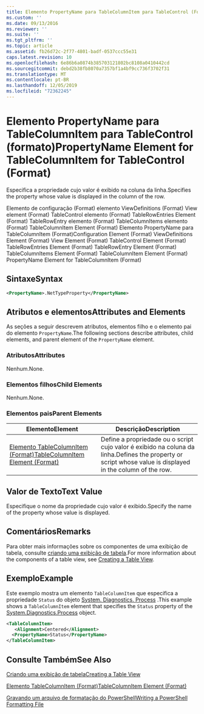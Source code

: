 ```yaml
---
title: Elemento PropertyName para TableColumnItem para TableControl (Format) | Microsoft Docs
ms.custom: ''
ms.date: 09/13/2016
ms.reviewer: ''
ms.suite: ''
ms.tgt_pltfrm: ''
ms.topic: article
ms.assetid: fb26d72c-2f77-4801-badf-0537ccc55e31
caps.latest.revision: 10
ms.openlocfilehash: 6e86b6a0874b385703121802bc8108a0410442cd
ms.sourcegitcommit: debd2b38fb8070a7357bf1a4bf9cc736f3702f31
ms.translationtype: MT
ms.contentlocale: pt-BR
ms.lasthandoff: 12/05/2019
ms.locfileid: "72362245"
---
```

# <a name="propertyname-element-for-tablecolumnitem-for-tablecontrol-format"></a><span data-ttu-id="d4627-102">Elemento PropertyName para TableColumnItem para TableControl (formato)</span><span class="sxs-lookup"><span data-stu-id="d4627-102">PropertyName Element for TableColumnItem for TableControl (Format)</span></span>

<span data-ttu-id="d4627-103">Especifica a propriedade cujo valor é exibido na coluna da linha.</span><span class="sxs-lookup"><span data-stu-id="d4627-103">Specifies the property whose value is displayed in the column of the row.</span></span>

<span data-ttu-id="d4627-104">Elemento de configuração (Format) elemento ViewDefinitions (Format) View element (Format) TableControl elemento (Format) TableRowEntries Element (Format) TableRowEntry elemento (Format) TableColumnItems elemento (Format) TableColumnItem Element (Format) Elemento PropertyName para TableColumnItem (Format)</span><span class="sxs-lookup"><span data-stu-id="d4627-104">Configuration Element (Format) ViewDefinitions Element (Format) View Element (Format) TableControl Element (Format) TableRowEntries Element (Format) TableRowEntry Element (Format) TableColumnItems Element (Format) TableColumnItem Element (Format) PropertyName Element for TableColumnItem (Format)</span></span>

## <a name="syntax"></a><span data-ttu-id="d4627-105">Sintaxe</span><span class="sxs-lookup"><span data-stu-id="d4627-105">Syntax</span></span>

```xml
<PropertyName>.NetTypeProperty</PropertyName>
```

## <a name="attributes-and-elements"></a><span data-ttu-id="d4627-106">Atributos e elementos</span><span class="sxs-lookup"><span data-stu-id="d4627-106">Attributes and Elements</span></span>

<span data-ttu-id="d4627-107">As seções a seguir descrevem atributos, elementos filho e o elemento pai do elemento `PropertyName`.</span><span class="sxs-lookup"><span data-stu-id="d4627-107">The following sections describe attributes, child elements, and parent element of the `PropertyName` element.</span></span>

### <a name="attributes"></a><span data-ttu-id="d4627-108">Atributos</span><span class="sxs-lookup"><span data-stu-id="d4627-108">Attributes</span></span>

<span data-ttu-id="d4627-109">Nenhum.</span><span class="sxs-lookup"><span data-stu-id="d4627-109">None.</span></span>

### <a name="child-elements"></a><span data-ttu-id="d4627-110">Elementos filhos</span><span class="sxs-lookup"><span data-stu-id="d4627-110">Child Elements</span></span>

<span data-ttu-id="d4627-111">Nenhum.</span><span class="sxs-lookup"><span data-stu-id="d4627-111">None.</span></span>

### <a name="parent-elements"></a><span data-ttu-id="d4627-112">Elementos pais</span><span class="sxs-lookup"><span data-stu-id="d4627-112">Parent Elements</span></span>

|<span data-ttu-id="d4627-113">Elemento</span><span class="sxs-lookup"><span data-stu-id="d4627-113">Element</span></span>|<span data-ttu-id="d4627-114">Descrição</span><span class="sxs-lookup"><span data-stu-id="d4627-114">Description</span></span>|
|-------------|-----------------|
|[<span data-ttu-id="d4627-115">Elemento TableColumnItem (Format)</span><span class="sxs-lookup"><span data-stu-id="d4627-115">TableColumnItem Element (Format)</span></span>](./tablecolumnitem-element-for-tablecolumnitems-for-tablecontrol-format.md)|<span data-ttu-id="d4627-116">Define a propriedade ou o script cujo valor é exibido na coluna da linha.</span><span class="sxs-lookup"><span data-stu-id="d4627-116">Defines the property or script whose value is displayed in the column of the row.</span></span>|

## <a name="text-value"></a><span data-ttu-id="d4627-117">Valor de Texto</span><span class="sxs-lookup"><span data-stu-id="d4627-117">Text Value</span></span>

<span data-ttu-id="d4627-118">Especifique o nome da propriedade cujo valor é exibido.</span><span class="sxs-lookup"><span data-stu-id="d4627-118">Specify the name of the property whose value is displayed.</span></span>

## <a name="remarks"></a><span data-ttu-id="d4627-119">Comentários</span><span class="sxs-lookup"><span data-stu-id="d4627-119">Remarks</span></span>

<span data-ttu-id="d4627-120">Para obter mais informações sobre os componentes de uma exibição de tabela, consulte [criando uma exibição de tabela](./creating-a-table-view.md).</span><span class="sxs-lookup"><span data-stu-id="d4627-120">For more information about the components of a table view, see [Creating a Table View](./creating-a-table-view.md).</span></span>

## <a name="example"></a><span data-ttu-id="d4627-121">Exemplo</span><span class="sxs-lookup"><span data-stu-id="d4627-121">Example</span></span>

<span data-ttu-id="d4627-122">Este exemplo mostra um elemento `TableColumnItem` que especifica a propriedade `Status` do objeto [System. Diagnostics. Process](/dotnet/api/System.Diagnostics.Process) .</span><span class="sxs-lookup"><span data-stu-id="d4627-122">This example shows a `TableColumnItem` element that specifies the `Status` property of the [System.Diagnostics.Process](/dotnet/api/System.Diagnostics.Process) object.</span></span>

```xml
<TableColumnItem>
   <Alignment>Centered</Alignment>
  <PropertyName>Status</PropertyName>
</TableColumnItem>

```

## <a name="see-also"></a><span data-ttu-id="d4627-123">Consulte Também</span><span class="sxs-lookup"><span data-stu-id="d4627-123">See Also</span></span>

[<span data-ttu-id="d4627-124">Criando uma exibição de tabela</span><span class="sxs-lookup"><span data-stu-id="d4627-124">Creating a Table View</span></span>](./creating-a-table-view.md)

[<span data-ttu-id="d4627-125">Elemento TableColumnItem (Format)</span><span class="sxs-lookup"><span data-stu-id="d4627-125">TableColumnItem Element (Format)</span></span>](./tablecolumnitem-element-for-tablecolumnitems-for-tablecontrol-format.md)

[<span data-ttu-id="d4627-126">Gravando um arquivo de formatação do PowerShell</span><span class="sxs-lookup"><span data-stu-id="d4627-126">Writing a PowerShell Formatting File</span></span>](./writing-a-powershell-formatting-file.md)

